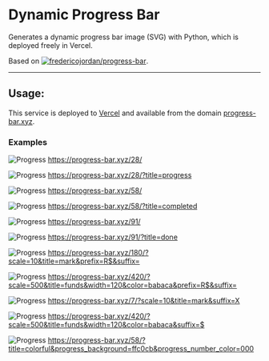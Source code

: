 # Dynamic Progress Bar

Generates a dynamic progress bar image (SVG) with Python, which is deployed freely in Vercel.

Based on [![fredericojordan/progress-bar](https://img.shields.io/badge/fredericojordan%2Fprogress--bar-black?style=flat&logo=github)](https://github.com/fredericojordan/progress-bar).

---

## Usage:

This service is deployed to [Vercel](https://vercel.com) and available from the domain [progress-bar.xyz](https://progress-bar.xyz).

### Examples

![Progress](https://progress-bar.xyz/28/)
https://progress-bar.xyz/28/

![Progress](https://progress-bar.xyz/28/?title=progress)
https://progress-bar.xyz/28/?title=progress

![Progress](https://progress-bar.xyz/58/)
https://progress-bar.xyz/58/

![Progress](https://progress-bar.xyz/58/?title=completed)
https://progress-bar.xyz/58/?title=completed

![Progress](https://progress-bar.xyz/91/)
https://progress-bar.xyz/91/

![Progress](https://progress-bar.xyz/91/?title=done)
https://progress-bar.xyz/91/?title=done

![Progress](https://progress-bar.xyz/180/?scale=10&title=mark&prefix=R$&suffix=)
https://progress-bar.xyz/180/?scale=10&title=mark&prefix=R$&suffix=

![Progress](https://progress-bar.xyz/420/?scale=500&title=funds&width=200&color=babaca&prefix=R$&suffix=)
https://progress-bar.xyz/420/?scale=500&title=funds&width=120&color=babaca&prefix=R$&suffix=

![Progress](https://progress-bar.xyz/7/?scale=10&title=mark&suffix=X)
https://progress-bar.xyz/7/?scale=10&title=mark&suffix=X

![Progress](https://progress-bar.xyz/420/?scale=500&title=funds&width=200&color=babaca&suffix=$)
https://progress-bar.xyz/420/?scale=500&title=funds&width=120&color=babaca&suffix=$

![Progress](https://progress-bar.xyz/58/?title=colorful&progress_background=ffc0cb&progress_number_color=000)
https://progress-bar.xyz/58/?title=colorful&progress_background=ffc0cb&progress_number_color=000
